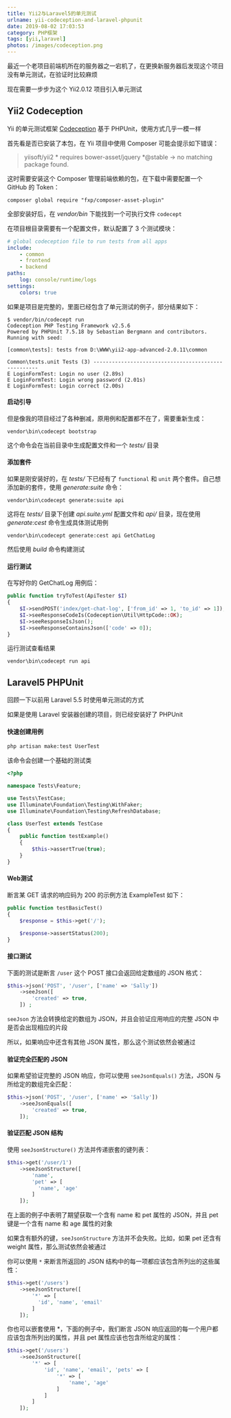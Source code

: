 ```yaml
---
title: Yii2与Laravel5的单元测试
urlname: yii-codeception-and-laravel-phpunit
date: 2019-08-02 17:03:53
category: PHP框架
tags: [yii,laravel]
photos: /images/codeception.png
---
```


最近一个老项目前端机所在的服务器之一宕机了，在更换新服务器后发现这个项目没有单元测试，在验证时比较麻烦

现在需要一步步为这个 Yii2.0.12 项目引入单元测试

<!-- more -->

## Yii2 Codeception

Yii 的单元测试框架 [Codeception](https://codeception.com/for/yii) 基于 PHPUnit，使用方式几乎一模一样

首先看是否已安装了本包，在 Yii 项目中使用 Composer 可能会提示如下错误：

> yiisoft/yii2 * requires bower-asset/jquery *@stable -> no matching package found.

这时需要安装这个 Composer 管理前端依赖的包，在下载中需要配置一个 GitHub 的 Token：

```
composer global require "fxp/composer-asset-plugin"
```

全部安装好后，在 *vendor/bin* 下能找到一个可执行文件 `codecept`

在项目根目录需要有一个配置文件，默认配置了 3 个测试模块：

```yml codeception.yml
# global codeception file to run tests from all apps
include:
    - common
    - frontend
    - backend
paths:
    log: console/runtime/logs
settings:
    colors: true
```

如果是项目是完整的，里面已经包含了单元测试的例子，部分结果如下：

```
$ vendor/bin/codecept run
Codeception PHP Testing Framework v2.5.6
Powered by PHPUnit 7.5.18 by Sebastian Bergmann and contributors.
Running with seed:

[common\tests]: tests from D:\WWW\yii2-app-advanced-2.0.11\common

Common\tests.unit Tests (3) ----------------------------------------------------
E LoginFormTest: Login no user (2.89s)
E LoginFormTest: Login wrong password (2.01s)
E LoginFormTest: Login correct (2.00s)
```

#### 启动引导

但是像我的项目经过了各种删减，原用例和配置都不在了，需要重新生成：

```
vendor\bin\codecept bootstrap
```

这个命令会在当前目录中生成配置文件和一个 *tests/* 目录

#### 添加套件

如果是刚安装好的，在 *tests/* 下已经有了 `functional` 和 `unit` 两个套件。自己想添加新的套件，使用 *generate:suite* 命令：

```
vendor\bin\codecept generate:suite api
```

这将在 *tests/* 目录下创建 *api.suite.yml* 配置文件和 *api/* 目录，现在使用 *generate:cest* 命令生成具体测试用例

```
vendor\bin\codecept generate:cest api GetChatLog
```

然后使用 *build* 命令构建测试

#### 运行测试

在写好你的 GetChatLog 用例后：

```php
public function tryToTest(ApiTester $I)
{
    $I->sendPOST('index/get-chat-log', ['from_id' => 1, 'to_id' => 1]);
    $I->seeResponseCodeIs(Codeception\Util\HttpCode::OK);
    $I->seeResponseIsJson();
    $I->seeResponseContainsJson(['code' => 0]);
}
```

运行测试查看结果

```
vendor\bin\codecept run api
```

## Laravel5 PHPUnit

回顾一下以前用 Laravel 5.5 时使用单元测试的方式

如果是使用 Laravel 安装器创建的项目，则已经安装好了 PHPUnit

#### 快速创建用例

```bash
php artisan make:test UserTest
```

该命令会创建一个基础的测试类

```php tests/Feature/UserTest.php
<?php

namespace Tests\Feature;

use Tests\TestCase;
use Illuminate\Foundation\Testing\WithFaker;
use Illuminate\Foundation\Testing\RefreshDatabase;

class UserTest extends TestCase
{
    public function testExample()
    {
        $this->assertTrue(true);
    }
}
```

#### Web测试

断言某 GET 请求的响应码为 200 的示例方法 ExampleTest 如下：

```php
public function testBasicTest()
{
    $response = $this->get('/');

    $response->assertStatus(200);
}
```

#### 接口测试

下面的测试是断言 `/user` 这个 POST 接口会返回给定数组的 JSON 格式：

```php
$this->json('POST', '/user', ['name' => 'Sally'])
    ->seeJson([
        'created' => true,
    ]) ;
```

`seeJson` 方法会转换给定的数组为 JSON，并且会验证应用响应的完整 JSON 中是否会出现相应的片段

所以，如果响应中还含有其他 JSON 属性，那么这个测试依然会被通过

#### 验证完全匹配的 JSON

如果希望验证完整的 JSON 响应，你可以使用 `seeJsonEquals()` 方法，JSON 与所给定的数组完全匹配：

```php
$this->json('POST', '/user', ['name' => 'Sally'])
    ->seeJsonEquals([
        'created' => true,
    ]);
```

#### 验证匹配 JSON 结构

使用 `seeJsonStructure()` 方法并传递嵌套的键列表：

```php
$this->get('/user/1')
    ->seeJsonStructure([
        'name',
        'pet' => [
          'name', 'age'
        ]
    ]);
```

在上面的例子中表明了期望获取一个含有 name 和 pet 属性的 JSON，并且 pet 键是一个含有 name 和 age 属性的对象

如果含有额外的键，`seeJsonStructure` 方法并不会失败。比如，如果 pet 还含有 weight 属性，那么测试依然会被通过

你可以使用 `*` 来断言所返回的 JSON 结构中的每一项都应该包含所列出的这些属性：

```php
$this->get('/users')
    ->seeJsonStructure([
        '*' => [
          'id', 'name', 'email'
        ]
    ]);
```

你也可以嵌套使用 *，下面的例子中，我们断言 JSON 响应返回的每一个用户都应该包含所列出的属性，并且 pet 属性应该也包含所给定的属性：

```php
$this->get('/users')
    ->seeJsonStructure([
        '*' => [
            'id', 'name', 'email', 'pets' => [
                '*' => [
                    'name', 'age'
                ]
            ]
        ]
    ]);
```
